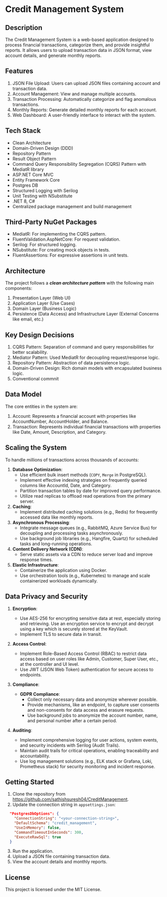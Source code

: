 # Credit Management System

## Description

The Credit Management System is a web-based application designed to process financial transactions, categorize them, and provide insightful reports. It allows users to upload transaction data in JSON format, view account details, and generate monthly reports.

## Features

1. JSON File Upload: Users can upload JSON files containing account and transaction data.
2. Account Management: View and manage multiple accounts.
3. Transaction Processing: Automatically categorize and flag anomalous transactions.
4. Monthly Reports: Generate detailed monthly reports for each account.
5. Web Dashboard: A user-friendly interface to interact with the system.

## Tech Stack

- Clean Architecture
- Domain-Driven Design (DDD)
- Repository Pattern
- Result Object Pattern
- Command Query Responsibility Segregation (CQRS) Pattern with MediatR library
- ASP.NET Core MVC
- Entity Framework Core
- Postgres DB
- Structured Logging with Serilog
- Unit Testing with NSubstitute
- .NET 8, C#
- Centralized package management and build management

## Third-Party NuGet Packages
- MediatR: For implementing the CQRS pattern.
- FluentValidation.AspNetCore: For request validation.
- Serilog: For structured logging.
- NSubstitute: For creating mock objects in tests.
- FluentAssertions: For expressive assertions in unit tests.

## Architecture
The project follows a **_clean architecture pattern_** with the following main components:
1. Presentation Layer (Web UI)
2. Application Layer (Use Cases)
3. Domain Layer (Business Logic)
4. Persistence (Data Access) and Infrastructure Layer (External Concerns like email, etc.)

## Key Design Decisions
1. CQRS Pattern: Separation of command and query responsibilities for better scalability.
2. Mediator Pattern: Used MediatR for decoupling request/response logic.
3. Repository Pattern: Abstraction of data persistence logic.
4. Domain-Driven Design: Rich domain models with encapsulated business logic.
5. Conventional commnit

## Data Model
The core entities in the system are:
1. Account: Represents a financial account with properties like AccountNumber, AccountHolder, and Balance.
2. Transaction: Represents individual financial transactions with properties like Date, Amount, Description, and Category.

## Scaling the System
To handle millions of transactions across thousands of accounts:
1. **Database Optimization**:
    - Use efficient bulk insert methods (`COPY`, `Merge` in PostgreSQL).
    - Implement effective indexing strategies on frequently queried columns like AccountId, Date, and Category.
    - Partition transaction tables by date for improved query performance.
    - Utilize read replicas to offload read operations from the primary server.
2. **Caching**:
    - Implement distributed caching solutions (e.g., Redis) for frequently accessed data like monthly reports.
3. **Asynchronous Processing**:
    - Integrate message queues (e.g., RabbitMQ, Azure Service Bus) for decoupling and processing tasks asynchronously.
    - Use background job libraries (e.g., Hangfire, Quartz) for scheduled tasks and long-running operations.
4. **Content Delivery Network (CDN)**:
    - Serve static assets via a CDN to reduce server load and improve response times.
5. **Elastic Infrastructure**:
    - Containerize the application using Docker.
    - Use orchestration tools (e.g., Kubernetes) to manage and scale containerized workloads dynamically.

## Data Privacy and Security

1. **Encryption**:
    - Use AES-256 for encrypting sensitive data at rest, especially storing and retrieving. Use an encryption service to encrypt and decrypt using a key which is securely stored at the KeyVault.
    - Implement TLS to secure data in transit.

2. **Access Control**:
    - Implement Role-Based Access Control (RBAC) to restrict data access based on user roles like Admin, Customer, Super User, etc., at the controller and UI level.
    - Use JWT (JSON Web Token) authentication for secure access to endpoints.

3. **Compliance**:
    - **GDPR Compliance**:
        - Collect only necessary data and anonymize wherever possible.
        - Provide mechanisms, like an endpoint, to capture user consents and non-consents for data access and erasure requests.
        - Use background jobs to anonymize the account number, name, and personal number after a certain period.

4. **Auditing**:
    - Implement comprehensive logging for user actions, system events, and security incidents with Serilog (Audit Trails).
    - Maintain audit trails for critical operations, enabling traceability and accountability.
    - Use log management solutions (e.g., ELK stack or Grafana, Loki, Prometheus stack) for security monitoring and incident response.

## Getting Started
1. Clone the repository from https://github.com/sathishsuresh04/CreditManagement.
2. Update the connection string in `appsettings.json`:

```json
  "PostgresDbOptions": {
    "ConnectionString": "<your-connection-string>",
    "DefaultSchema": "credit_management",
    "UseInMemory": false,
    "CommandTimeoutInSeconds": 300,
    "ExecuteRawSql": true
  }
```

3. Run the application.
4. Upload a JSON file containing transaction data.
5. View the account details and monthly reports.

## License

This project is licensed under the MIT License.